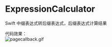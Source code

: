 # ExpressionCalculator
 Swift 中缀表达式转后缀表达式，后缀表达式计算结果


代码效果：  
![pagecallback.gif](https://inews.gtimg.com/newsapp_ls/0/14398135470/0.gif)
